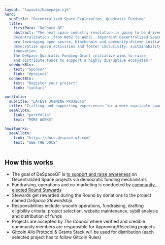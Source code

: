 ```yaml
---
layout: "layouts/homepage.njk"
hero:
  subTitle: "Decentralized Space Exploration, Quadratic Funding"
  title:
    firstPara: "DeSpace QF"
    abstract: "The next space industry revolution is going to be driven by
    decentralization (from Web2 to Web3). Important Decentralized Space projects
    are leveraging open source, blockchain and community-driven initiatives to
    democratize space activities and foster inclusivity, sustainability and
    innovation. 
    The DeSpace Quadratic Funding Grant initiative aims to raise
    and distribute funds to support a highly disruptive ecosystem."
  seeWorkBtn:
    text: "Sponsor"
    link: "#project"
  connectBtn: 
    text: "Register your project"
    link: "contact"

portfolio:
  subTitle: "LATEST JOINING PROJECTS"
  title: "Crafting and supporting experiences for a more equitable space exploration."
  seeAllbtn:
    link: "portfolio"
    text: "MORE WORKS"

howitworks:
  seeAllbtn:
    link: "https://docs.despace-qf.com"
    text: "SEE THE DOCS"
---
```


<div class="row">
  <div class="col-12">
    <h2>How this works</h2>
    <ul>
        <li>The goal of DeSpaceQF is <u>to support and raise awareness</u> on
        Decentralized Space projects via democratic funding mechanisms</li>
        <li> Fundraising, operations and co-marketing is conducted by
        <u>community-elected Round Stewards</u></li>
        <li>Stewards get rewarded during the Round by donations to the project named
        <i>DeSpace Stewardship</i></li>
        <li>Responsibilities include: smooth operations, fundraising, drafting
        eligibility criteria, project selection, website maintenance, sybill analysis
        and distribution of funds</li>
        <li>Projects are accepted by <i>The Council</i> where verified and credible
        community members are responsible for Approving/Rejecting projects</li>
        <li>Gitcoin Allo Protocol & Grants Stack will be used for distribution (each
        selected project has to follow Gitcoin Rules)</li>
    </ul>
  </div>
</div>
